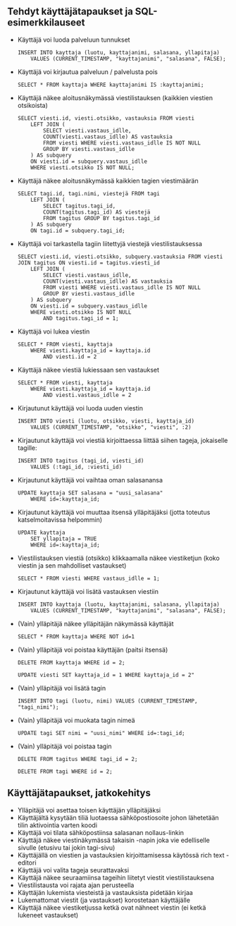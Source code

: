 ## Tehdyt käyttäjätapaukset ja SQL-esimerkkilauseet
  * Käyttäjä voi luoda palveluun tunnukset
    ````
    INSERT INTO kayttaja (luotu, kayttajanimi, salasana, yllapitaja) 
        VALUES (CURRENT_TIMESTAMP, "kayttajanimi", "salasana", FALSE);
    ````

  * Käyttäjä voi kirjautua palveluun / palvelusta pois
    ````
    SELECT * FROM kayttaja WHERE kayttajanimi IS :kayttajanimi;
    ````

  * Käyttäjä näkee aloitusnäkymässä viestilistauksen (kaikkien viestien otsikoista)
    
    ````
    SELECT viesti.id, viesti.otsikko, vastauksia FROM viesti
        LEFT JOIN (
            SELECT viesti.vastaus_idlle,
            COUNT(viesti.vastaus_idlle) AS vastauksia
            FROM viesti WHERE viesti.vastaus_idlle IS NOT NULL
            GROUP BY viesti.vastaus_idlle
        ) AS subquery
        ON viesti.id = subquery.vastaus_idlle
        WHERE viesti.otsikko IS NOT NULL;
    ````

  * Käyttäjä näkee aloitusnäkymässä kaikkien tagien viestimäärän
    `````
    SELECT tagi.id, tagi.nimi, viestejä FROM tagi 
        LEFT JOIN ( 
            SELECT tagitus.tagi_id, 
            COUNT(tagitus.tagi_id) AS viestejä 
            FROM tagitus GROUP BY tagitus.tagi_id 
        ) AS subquery 
        ON tagi.id = subquery.tagi_id;
    `````

  * Käyttäjä voi tarkastella tagiin liitettyjä viestejä viestilistauksessa
    ````
    SELECT viesti.id, viesti.otsikko, subquery.vastauksia FROM viesti JOIN tagitus ON viesti.id = tagitus.viesti_id
        LEFT JOIN (
            SELECT viesti.vastaus_idlle,
            COUNT(viesti.vastaus_idlle) AS vastauksia
            FROM viesti WHERE viesti.vastaus_idlle IS NOT NULL
            GROUP BY viesti.vastaus_idlle
        ) AS subquery
        ON viesti.id = subquery.vastaus_idlle
        WHERE viesti.otsikko IS NOT NULL
            AND tagitus.tagi_id = 1;
    ````
  * Käyttäjä voi lukea viestin
    ````
    SELECT * FROM viesti, kayttaja 
        WHERE viesti.kayttaja_id = kayttaja.id 
            AND viesti.id = 2
    ````

  * Käyttäjä näkee viestiä lukiessaan sen vastaukset
    ````
    SELECT * FROM viesti, kayttaja 
        WHERE viesti.kayttaja_id = kayttaja.id 
            AND viesti.vastaus_idlle = 2
    ````
    
  * Kirjautunut käyttäjä voi luoda uuden viestin
    ````
    INSERT INTO viesti (luotu, otsikko, viesti, kayttaja_id) 
        VALUES (CURRENT_TIMESTAMP, "otsikko", "viesti", :2)
    ````

  * Kirjautunut käyttäjä voi viestiä kirjoittaessa liittää siihen tageja, jokaiselle tagille:
    ````
    INSERT INTO tagitus (tagi_id, viesti_id) 
        VALUES (:tagi_id, :viesti_id)
    ````
     

  * Kirjautunut käyttäjä voi vaihtaa oman salasanansa
    ````
    UPDATE kayttaja SET salasana = "uusi_salasana" 
        WHERE id=:kayttaja_id;
    ````

  * Kirjautunut käyttäjä voi muuttaa itsensä ylläpitäjäksi (jotta toteutus katselmoitavissa helpommin)
    ````
    UPDATE kayttaja 
        SET yllapitaja = TRUE 
        WHERE id=:kayttaja_id;
    ````

  * Viestilistauksen viestiä (otsikko) klikkaamalla näkee viestiketjun (koko viestin ja sen mahdolliset vastaukset)
    ````
    SELECT * FROM viesti WHERE vastaus_idlle = 1;
    ````

  * Kirjautunut käyttäjä voi lisätä vastauksen viestiin
    ````
    INSERT INTO kayttaja (luotu, kayttajanimi, salasana, yllapitaja) 
        VALUES (CURRENT_TIMESTAMP, "kayttajanimi", "salasana", FALSE);
    ````

  * (Vain) ylläpitäjä näkee ylläpitäjän näkymässä käyttäjät
    ````
    SELECT * FROM kayttaja WHERE NOT id=1
    ````

  * (Vain) ylläpitäjä voi poistaa käyttäjän (paitsi itsensä)
    ````
    DELETE FROM kayttaja WHERE id = 2;
    
    UPDATE viesti SET kayttaja_id = 1 WHERE kayttaja_id = 2"
    ````

  * (Vain) ylläpitäjä voi lisätä tagin
    ````
    INSERT INTO tagi (luotu, nimi) VALUES (CURRENT_TIMESTAMP, "tagi_nimi");
    ````

  * (Vain) ylläpitäjä voi muokata tagin nimeä 
    ````
    UPDATE tagi SET nimi = "uusi_nimi" WHERE id=:tagi_id;
    ````

  * (Vain) ylläpitäjä voi poistaa tagin
    ````
    DELETE FROM tagitus WHERE tagi_id = 2;
    
    DELETE FROM tagi WHERE id = 2;
    ````


## Käyttäjätapaukset, jatkokehitys
  * Ylläpitäjä voi asettaa toisen käyttäjän ylläpitäjäksi
  * Käyttäjältä kysytään tiliä luotaessa sähköpostiosoite johon lähetetään tilin aktivointia varten koodi
  * Käyttäjä voi tilata sähköpostiinsa salasanan nollaus-linkin
  * Käyttäjä näkee viestinäkymässä takaisin -napin joka vie edelliselle sivulle (etusivu tai jokin tagi-sivu)
  * Käyttäjällä on viestien ja vastauksien kirjoittamisessa käytössä rich text -editori
  * Käyttäjä voi valita tageja seurattavaksi
  * Käyttäjä näkee seuraamiinsa tageihin liitetyt viestit viestilistauksena
  * Viestilistausta voi rajata ajan perusteella
  * Käyttäjän lukemista viesteistä ja vastauksista pidetään kirjaa
  * Lukemattomat viestit (ja vastaukset) korostetaan käyttäjälle  
  * Käyttäjä näkee viestiketjussa ketkä ovat nähneet viestin (ei ketkä lukeneet vastaukset)

